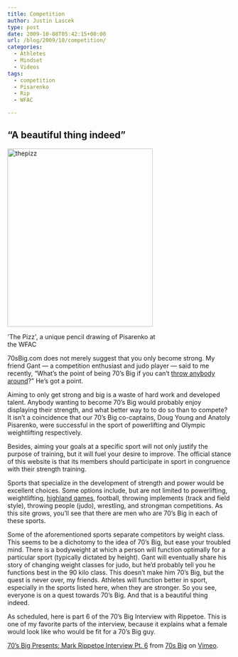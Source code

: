 ```yaml
---
title: Competition
author: Justin Lascek
type: post
date: 2009-10-08T05:42:15+00:00
url: /blog/2009/10/competition/
categories:
  - Athletes
  - Mindset
  - Videos
tags:
  - competition
  - Pisarenko
  - Rip
  - WFAC

---
```

## &#8220;A beautiful thing indeed&#8221;

<div id="attachment_279" style="width: 337px" class="wp-caption aligncenter">
  <img aria-describedby="caption-attachment-279" data-attachment-id="279" data-permalink="/blog/2009/10/competition/thepizz/" data-orig-file="/2009/10/thepizz.JPG" data-orig-size="467,571" data-comments-opened="1" data-image-meta="{&quot;aperture&quot;:&quot;2.8&quot;,&quot;credit&quot;:&quot;&quot;,&quot;camera&quot;:&quot;DSC-P72&quot;,&quot;caption&quot;:&quot;&quot;,&quot;created_timestamp&quot;:&quot;1254980730&quot;,&quot;copyright&quot;:&quot;&quot;,&quot;focal_length&quot;:&quot;6&quot;,&quot;iso&quot;:&quot;100&quot;,&quot;shutter_speed&quot;:&quot;0.025&quot;,&quot;title&quot;:&quot;&quot;}" data-image-title="thepizz" data-image-description="" data-medium-file="/2009/10/thepizz-327x400.jpg" data-large-file="/2009/10/thepizz.JPG" class="size-medium wp-image-279" title="thepizz" src="/2009/10/thepizz-327x400.jpg" alt="thepizz" width="327" height="400" srcset="/2009/10/thepizz-327x400.jpg 327w, /2009/10/thepizz.JPG 467w" sizes="(max-width: 327px) 100vw, 327px" />
  
  <p id="caption-attachment-279" class="wp-caption-text">
    'The Pizz', a unique pencil drawing of Pisarenko at the WFAC
  </p>
</div>


  

  
70sBig.com does not merely suggest that you only become strong. My friend Gant &#8212; a competition enthusiast and judo player &#8212; said to me recently, &#8220;What’s the point of being 70’s Big if you can’t [throw anybody around][1]?&#8221; He’s got a point.
  

  
Aiming to only get strong and big is a waste of hard work and developed talent. Anybody wanting to become 70’s Big would probably enjoy displaying their strength, and what better way to to do so than to compete? It isn’t a coincidence that our 70’s Big co-captains, Doug Young and Anatoly Pisarenko, were successful in the sport of powerlifting and Olympic weightlifting respectively.
  

  
Besides, aiming your goals at a specific sport will not only justify the purpose of training, but it will fuel your desire to improve. The official stance of this website is that its members should participate in sport in congruence with their strength training.
  

  
Sports that specialize in the development of strength and power would be excellent choices. Some options include, but are not limited to powerlifting, weightlifting, [highland games][2], football, throwing implements (track and field style), throwing people (judo), wrestling, and strongman competitions. As this site grows, you’ll see that there are men who are 70’s Big in each of these sports.
  

  
Some of the aforementioned sports separate competitors by weight class. This seems to be a dichotomy to the idea of 70’s Big, but ease your troubled mind. There is a bodyweight at which a person will function optimally for a particular sport (typically dictated by height). Gant will eventually share his story of changing weight classes for judo, but he’d probably tell you he functions best in the 90 kilo class. This doesn’t make him 70’s Big, but the quest is never over, my friends. Athletes will function better in sport, especially in the sports listed here, when they are stronger. So you see, everyone is on a quest towards 70’s Big. And that is a beautiful thing indeed.
  

  
As scheduled, here is part 6 of the 70&rsquo;s Big Interview with Rippetoe. This is one of my favorite parts of the interview, because it explains what a female would look like who would be fit for a 70&rsquo;s Big guy.

[70&rsquo;s Big Presents: Mark Rippetoe Interview Pt. 6][3] from [70s Big][4] on [Vimeo][5].

 [1]: http://www.youtube.com/watch?v=Rp324EZGY3A
 [2]: http://en.wikipedia.org/wiki/Highland_games
 [3]: http://vimeo.com/6874218
 [4]: http://vimeo.com/user2255573
 [5]: http://vimeo.com
